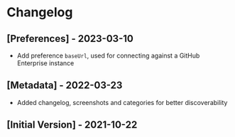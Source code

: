 # Changelog

## [Preferences] - 2023-03-10

- Add preference `baseUrl`, used for connecting against a GitHub Enterprise instance

## [Metadata] - 2022-03-23

- Added changelog, screenshots and categories for better discoverability

## [Initial Version] - 2021-10-22
